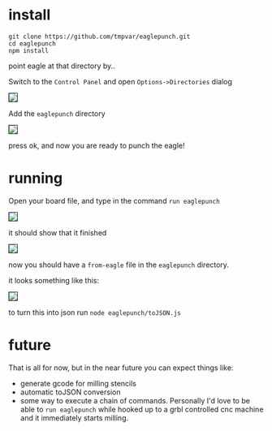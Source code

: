 # install

    git clone https://github.com/tmpvar/eaglepunch.git
    cd eaglepunch
    npm install

point eagle at that directory by..

Switch to the `Control Panel` and open `Options->Directories` dialog

<img src="http://imgur.com/H1Ypw.png" border = "1"/>

Add the `eaglepunch` directory

<img src="http://imgur.com/ITliX.png" border = "1"/>

press ok, and now you are ready to punch the eagle!

# running

Open your board file, and type in the command `run eaglepunch`

<img src="http://imgur.com/UMEG5.png" border="1" />

it should show that it finished

<img src="http://imgur.com/xZdvZ.png" border="1" />

now you should have a `from-eagle` file in the `eaglepunch` directory.

it looks something like this:

<img src="http://imgur.com/oo9O2.png" border="1" />

to turn this into json run `node eaglepunch/toJSON.js`

# future


That is all for now, but in the near future you can expect things like:

 * generate gcode for milling stencils
 * automatic toJSON conversion
 * some way to execute a chain of commands.  Personally I'd love to be able to `run eaglepunch` while hooked up to a grbl controlled cnc machine and it immediately starts milling.
